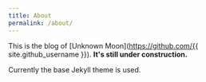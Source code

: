 ```yaml
---
title: About
permalink: /about/
---
```


This is the blog of [Unknown Moon](https://github.com/{{ site.github_username }}). __It's still under construction.__

Currently the base Jekyll theme is used.